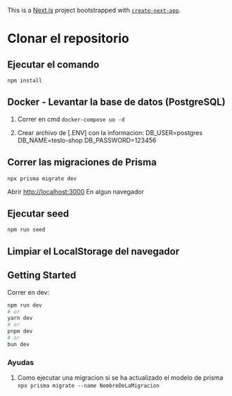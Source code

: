 This is a [Next.js](https://nextjs.org/) project bootstrapped with [`create-next-app`](https://github.com/vercel/next.js/tree/canary/packages/create-next-app).

# Clonar el repositorio

## Ejecutar el comando

`npm install`

## Docker - Levantar la base de datos (PostgreSQL)

1. Correr en cmd `docker-compose uo -d`

2. Crear archivo de [.ENV] con la informacion:
   DB_USER=postgres
   DB_NAME=teslo-shop
   DB_PASSWORD=123456

## Correr las migraciones de Prisma

`npx prisma migrate dev`

Abrir [http://localhost:3000](http://localhost:3000) En algun navegador

## Ejecutar seed

`npm run seed`

## Limpiar el LocalStorage del navegador

## Getting Started

Correr en dev:

```bash
npm run dev
# or
yarn dev
# or
pnpm dev
# or
bun dev
```

### Ayudas

1. Como ejecutar una migracion si se ha actualizado el modelo de prisma
   `npx prisma migrate --name NombreDeLaMigracion`

